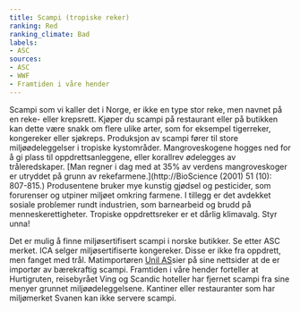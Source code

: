 ```yaml
---
title: Scampi (tropiske reker)
ranking: Red
ranking_climate: Bad
labels:
- ASC
sources:
- ASC
- WWF
- Framtiden i våre hender
---
```


Scampi som vi kaller det i Norge, er ikke en type stor reke, men navnet på en reke- eller krepsrett. Kjøper du scampi på restaurant eller på butikken kan dette være snakk om flere ulike arter, som for eksempel tigerreker, kongereker eller sjøkreps. Produksjon av scampi fører til store miljøødeleggelser i tropiske kystområder. Mangroveskogene hogges ned for å gi plass til oppdrettsanleggene, eller korallrev ødelegges av tråleredskaper. [Man regner i dag med at 35% av verdens mangroveskoger er utryddet på grunn av rekefarmene.](http://BioScience (2001) 51 (10): 807-815.) Produsentene bruker mye kunstig gjødsel og pesticider, som forurenser og utpiner miljøet omkring farmene. I tillegg er det avdekket sosiale problemer rundt industrien, som barnearbeid og brudd på menneskerettigheter. Tropiske oppdrettsreker er et dårlig klimavalg. Styr unna!

Det er mulig å finne miljøsertifisert scampi i norske butikker. Se etter ASC merket. ICA selger miljøsertifiserte kongereker. Disse er ikke fra oppdrett, men fanget med trål. Matimportøren [Unil AS](https://unil.no/samfunnsansvar/barekraftige-produkter/)sier på sine nettsider at de er importør av bærekraftig scampi. Framtiden i våre hender forteller at Hurtigruten, reisebyrået Ving og Scandic hoteller har fjernet scampi fra sine menyer grunnet miljøødeleggelsene. Kantiner eller restauranter som har miljømerket Svanen kan ikke servere scampi.
